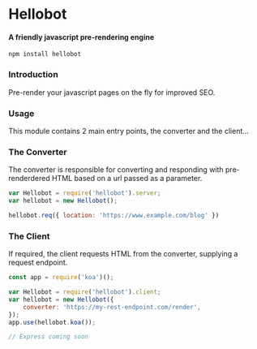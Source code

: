 # Hellobot
#### A friendly javascript pre-rendering engine

```npm install hellobot```

### Introduction

Pre-render your javascript pages on the fly for improved SEO.

### Usage

This module contains 2 main entry points, the converter and the client...

### The Converter

The converter is responsible for converting and responding with pre-renderdered HTML based on a url passed as a parameter.

```javascript
var Hellobot = require('hellobot').server;
var hellobot = new Hellobot();

hellobot.req({ location: 'https://www.example.com/blog' })
```

### The Client

If required, the client requests HTML from the converter, supplying a request endpoint.

```javascript
const app = require('koa')();

var Hellobot = require('hellobot').client;
var hellobot = new Hellobot({ 
	converter: 'https://my-rest-endpoint.com/render',
});
app.use(hellobot.koa());

// Express coming soon
```

